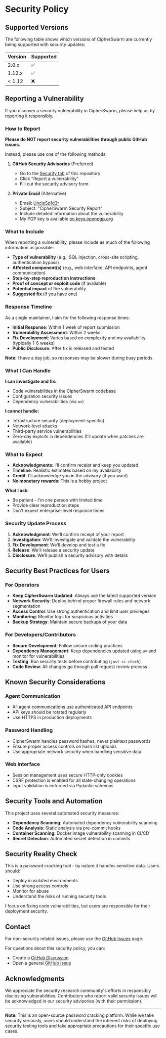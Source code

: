 # Security Policy

## Supported Versions

The following table shows which versions of CipherSwarm are currently being supported with security updates:

| Version | Supported          |
| ------- | ------------------ |
| 2.0.x   | :white_check_mark: |
| 1.12.x  | :white_check_mark: |
| < 1.12  | :x:                |

## Reporting a Vulnerability

If you discover a security vulnerability in CipherSwarm, please help us by reporting it responsibly.

### How to Report

**Please do NOT report security vulnerabilities through public GitHub issues.**

Instead, please use one of the following methods:

1. **GitHub Security Advisories** (Preferred)
   * Go to the [Security tab](https://github.com/UncleSp1d3r/CipherSwarm/security) of this repository
   * Click "Report a vulnerability"
   * Fill out the security advisory form

2. **Private Email** (Alternative)
   * Email: [UncleSp1d3r](mailto:unclespider@protonmail.com)
   * Subject: "CipherSwarm Security Report"
   * Include detailed information about the vulnerability
   * My PGP key is available [on keys.openpgp.org](https://keys.openpgp.org/vks/v1/by-fingerprint/6F21D117858E4C8F7BE79DCFDEB64E8A0CA4ED3Ee)

### What to Include

When reporting a vulnerability, please include as much of the following information as possible:

* **Type of vulnerability** (e.g., SQL injection, cross-site scripting, authentication bypass)
* **Affected component(s)** (e.g., web interface, API endpoints, agent communication)
* **Step-by-step reproduction instructions**
* **Proof of concept or exploit code** (if available)
* **Potential impact** of the vulnerability
* **Suggested fix** (if you have one)

### Response Timeline

As a single maintainer, I aim for the following response times:

* **Initial Response**: Within 1 week of report submission
* **Vulnerability Assessment**: Within 2 weeks
* **Fix Development**: Varies based on complexity and my availability (typically 1-6 weeks)
* **Public Disclosure**: After fix is released and tested

**Note**: I have a day job, so responses may be slower during busy periods.

### What I Can Handle

**I can investigate and fix:**

* Code vulnerabilities in the CipherSwarm codebase
* Configuration security issues
* Dependency vulnerabilities (via `uv`)

**I cannot handle:**

* Infrastructure security (deployment-specific)
* Network-level attacks
* Third-party service vulnerabilities
* Zero-day exploits in dependencies (I'll update when patches are available)

### What to Expect

* **Acknowledgments**: I'll confirm receipt and keep you updated
* **Timeline**: Realistic estimates based on my availability
* **Credit**: I'll acknowledge you in the advisory (if you want)
* **No monetary rewards**: This is a hobby project

**What I ask:**

* Be patient - I'm one person with limited time
* Provide clear reproduction steps
* Don't expect enterprise-level response times

### Security Update Process

1. **Acknowledgment**: We'll confirm receipt of your report
2. **Investigation**: We'll investigate and validate the vulnerability
3. **Fix Development**: We'll develop and test a fix
4. **Release**: We'll release a security update
5. **Disclosure**: We'll publish a security advisory with details

## Security Best Practices for Users

### For Operators

* **Keep CipherSwarm Updated**: Always use the latest supported version
* **Network Security**: Deploy behind proper firewall rules and network segmentation
* **Access Control**: Use strong authentication and limit user privileges
* **Monitoring**: Monitor logs for suspicious activities
* **Backup Strategy**: Maintain secure backups of your data

### For Developers/Contributors

* **Secure Development**: Follow secure coding practices
* **Dependency Management**: Keep dependencies updated using `uv` and monitor for vulnerabilities
* **Testing**: Run security tests before contributing (`just ci-check`)
* **Code Review**: All changes go through pull request review process

## Known Security Considerations

### Agent Communication

* All agent communications use authenticated API endpoints
* API keys should be rotated regularly
* Use HTTPS in production deployments

### Password Handling

* CipherSwarm handles password hashes, never plaintext passwords
* Ensure proper access controls on hash list uploads
* Use appropriate network security when handling sensitive data

### Web Interface

* Session management uses secure HTTP-only cookies
* CSRF protection is enabled for all state-changing operations
* Input validation is enforced via Pydantic schemas

## Security Tools and Automation

This project uses several automated security measures:

* **Dependency Scanning**: Automated dependency vulnerability scanning
* **Code Analysis**: Static analysis via pre-commit hooks
* **Container Scanning**: Docker image vulnerability scanning in CI/CD
* **Secret Detection**: Automated secret detection in commits

## Security Reality Check

This is a password cracking tool - by nature it handles sensitive data. Users should:

* Deploy in isolated environments
* Use strong access controls
* Monitor for abuse
* Understand the risks of running security tools

I focus on fixing code vulnerabilities, but users are responsible for their deployment security.

## Contact

For non-security related issues, please use the [GitHub Issues](https://github.com/UncleSp1d3r/CipherSwarm/issues) page.

For questions about this security policy, you can:

* Create a [GitHub Discussion](https://github.com/UncleSp1d3r/CipherSwarm/discussions)
* Open a general [GitHub Issue](https://github.com/UncleSp1d3r/CipherSwarm/issues)

## Acknowledgments

We appreciate the security research community's efforts in responsibly disclosing vulnerabilities. Contributors who report valid security issues will be acknowledged in our security advisories (with their permission).

---

**Note**: This is an open-source password cracking platform. While we take security seriously, users should understand the inherent risks of deploying security testing tools and take appropriate precautions for their specific use cases.
